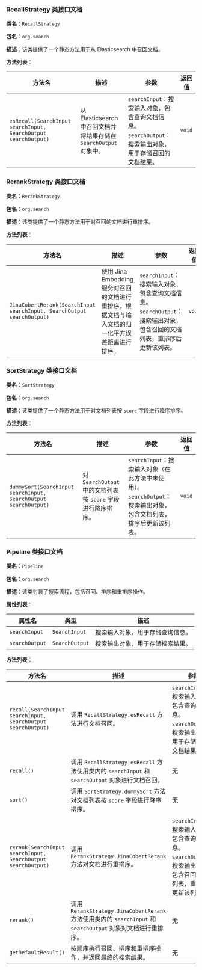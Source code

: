 
### RecallStrategy 类接口文档

**类名**：`RecallStrategy`

**包名**：`org.search`

**描述**：该类提供了一个静态方法用于从 Elasticsearch 中召回文档。

**方法列表**：

| 方法名 | 描述 | 参数 | 返回值 |
| --- | --- | --- | --- |
| `esRecall(SearchInput searchInput, SearchOutput searchOutput)` | 从 Elasticsearch 中召回文档并将结果存储在 `SearchOutput` 对象中。 | `searchInput`：搜索输入对象，包含查询文档信息。<br>`searchOutput`：搜索输出对象，用于存储召回的文档结果。 | `void` |

### RerankStrategy 类接口文档

**类名**：`RerankStrategy`

**包名**：`org.search`

**描述**：该类提供了一个静态方法用于对召回的文档进行重排序。

**方法列表**：

| 方法名 | 描述 | 参数 | 返回值 |
| --- | --- | --- | --- |
| `JinaCobertRerank(SearchInput searchInput, SearchOutput searchOutput)` | 使用 Jina Embedding 服务对召回的文档进行重排序，根据文档与输入文档的归一化平方误差距离进行排序。 | `searchInput`：搜索输入对象，包含查询文档信息。<br>`searchOutput`：搜索输出对象，包含召回的文档列表，重排序后更新该列表。 | `void` |

### SortStrategy 类接口文档

**类名**：`SortStrategy`

**包名**：`org.search`

**描述**：该类提供了一个静态方法用于对文档列表按 `score` 字段进行降序排序。

**方法列表**：

| 方法名 | 描述 | 参数 | 返回值 |
| --- | --- | --- | --- |
| `dummySort(SearchInput searchInput, SearchOutput searchOutput)` | 对 `SearchOutput` 中的文档列表按 `score` 字段进行降序排序。 | `searchInput`：搜索输入对象（在此方法中未使用）。<br>`searchOutput`：搜索输出对象，包含文档列表，排序后更新该列表。 | `void` |

### Pipeline 类接口文档

**类名**：`Pipeline`

**包名**：`org.search`

**描述**：该类封装了搜索流程，包括召回、排序和重排序操作。

**属性列表**：

| 属性名 | 类型 | 描述 |
| --- | --- | --- |
| `searchInput` | `SearchInput` | 搜索输入对象，用于存储查询信息。 |
| `searchOutput` | `SearchOutput` | 搜索输出对象，用于存储搜索结果。 |

**方法列表**：

| 方法名 | 描述 | 参数 | 返回值 |
| --- | --- | --- | --- |
| `recall(SearchInput searchInput, SearchOutput searchOutput)` | 调用 `RecallStrategy.esRecall` 方法进行文档召回。 | `searchInput`：搜索输入对象，包含查询文档信息。<br>`searchOutput`：搜索输出对象，用于存储召回的文档结果。 | `void` |
| `recall()` | 调用 `RecallStrategy.esRecall` 方法使用类内的 `searchInput` 和 `searchOutput` 对象进行文档召回。 | 无 | `void` |
| `sort()` | 调用 `SortStrategy.dummySort` 方法对文档列表按 `score` 字段进行降序排序。 | 无 | `void` |
| `rerank(SearchInput searchInput, SearchOutput searchOutput)` | 调用 `RerankStrategy.JinaCobertRerank` 方法对文档进行重排序。 | `searchInput`：搜索输入对象，包含查询文档信息。<br>`searchOutput`：搜索输出对象，包含召回的文档列表，重排序后更新该列表。 | `void` |
| `rerank()` | 调用 `RerankStrategy.JinaCobertRerank` 方法使用类内的 `searchInput` 和 `searchOutput` 对象对文档进行重排序。 | 无 | `void` |
| `getDefaultResult()` | 按顺序执行召回、排序和重排序操作，并返回最终的搜索结果。 | 无 | `SearchOutput` |